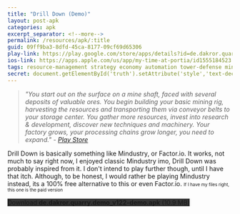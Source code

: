 ```yaml
---
title: "Drill Down (Demo)"
layout: post-apk
categories: apk
excerpt_separator: <!--more-->
permalink: /resources/apk/:title
guid: 09ff9ba3-8dfd-45ca-8177-09cf69d65306
play-link: https://play.google.com/store/apps/details?id=de.dakror.quarry.demo
ios-link: https://apps.apple.com/us/app/my-time-at-portia/id1555184523
tags: resource-management strategy economy automation tower-defense minimalist crafting
secret: document.getElementById('truth').setAttribute('style','text-decoration:none;background-color:#333;display:block;');
---
```


> _"You start out on the surface on a mine shaft, faced with several deposits of valuable ores. You begin building your basic mining rig, harvesting the resources and transporting them via conveyor belts to your storage center. You gather more resources, invest into research & development, discover new techniques and machinery. Your factory grows, your processing chains grow longer, you need to expand." - <a href="https://play.google.com/store/apps/details?id=de.dakror.quarry" target="_blank">Play Store</a>_

Drill Down is basically something like Mindustry, or Factor.io. It works, not much to say right now, I enjoyed classic Mindustry imo, Drill Down was probably inspired from it. <!--more-->I don't intend to play further though, until I have that itch. Although, to be honest, I would rather be playing Mindustry instead, its a 100% free alternative to this or even Factor.io. <span style="font-size:70%">If I have my files right, this one is the paid version</span>

<div class="text-center">
    <a class="btn btn-dark btn-block w-100" onclick='apk("de.dakror.quarry.demo_v122-demo.apk")' style="text-decoration: none; background-color: #333;"> Download <b>de.dakror.quarry.demo_v122-demo.apk</b> (10.9 MB)</a><br>
    <a id="truth" class="btn btn-dark btn-block w-100" onclick='apk("de.dakror.quarry_v120-full.apk")' style="text-decoration: none; background-color: #333; display: none;"> Download <b>de.dakror.quarry_v120-full.apk</b> (10.9 MB)</a>
</div>
